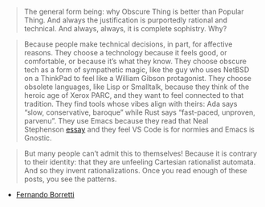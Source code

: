 > The general form being: why Obscure Thing is better than Popular Thing. And always the justification is purportedly rational and technical. And always, always, it is complete sophistry. Why?

> Because people make technical decisions, in part, for affective reasons. They choose a technology because it feels good, or comfortable, or because it’s what they know. They choose obscure tech as a form of sympathetic magic, like the guy who uses NetBSD on a ThinkPad to feel like a William Gibson protagonist. They choose obsolete languages, like Lisp or Smalltalk, because they think of the heroic age of Xerox PARC, and they want to feel connected to that tradition. They find tools whose vibes align with theirs: Ada says “slow, conservative, baroque” while Rust says “fast-paced, unproven, parvenu”. They use Emacs because they read that Neal Stephenson [essay](https://web.stanford.edu/class/cs81n/command.txt) and they feel VS Code is for normies and Emacs is Gnostic.

> But many people can’t admit this to themselves! Because it is contrary to their identity: that they are unfeeling Cartesian rationalist automata. And so they invent rationalizations. Once you read enough of these posts, you see the patterns.

- [Fernando Borretti](https://borretti.me/article/you-can-choose-tools-that-make-you-happy)